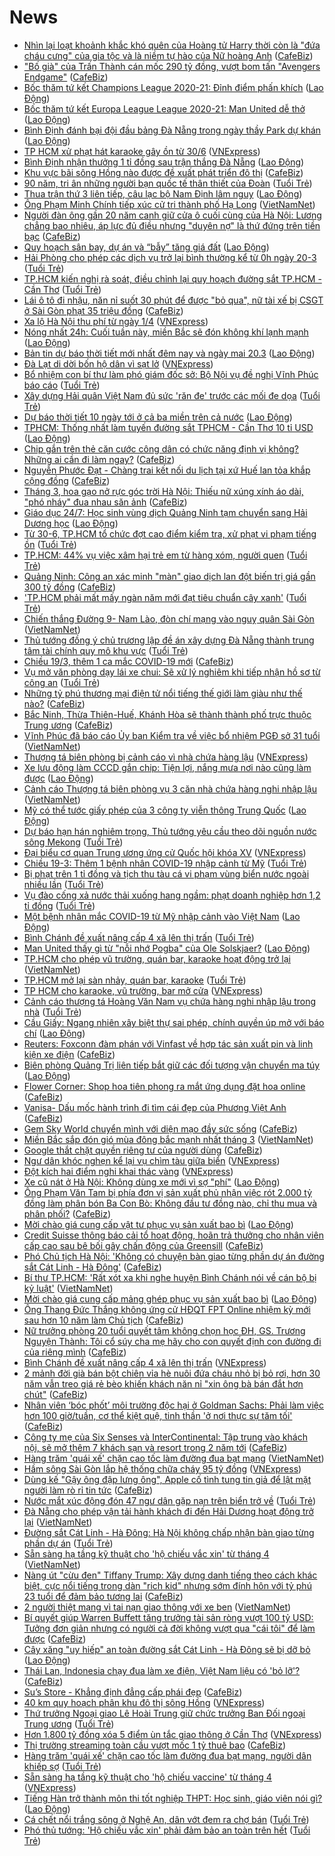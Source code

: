 # News

- [Nhìn lại loạt khoảnh khắc khó quên của Hoàng tử Harry thời còn là "đứa cháu cưng" của gia tộc và là niềm tự hào của Nữ hoàng Anh](https://cafebiz.vn/nhin-lai-loat-khoanh-khac-kho-quen-cua-hoang-tu-harry-thoi-con-la-dua-chau-cung-cua-gia-toc-va-la-niem-tu-hao-cua-nu-hoang-anh-20210319171609387.chn) ([CafeBiz](https://cafebiz.vn))
- ["Bố già" của Trấn Thành cán mốc 290 tỷ đồng, vượt bom tấn "Avengers Endgame"](https://cafebiz.vn/bo-gia-cua-tran-thanh-can-moc-290-ty-dong-vuot-bom-tan-avengers-endgame-202103192049085.chn) ([CafeBiz](https://cafebiz.vn))
- [Bốc thăm tứ kết Champions League 2020-21: Đỉnh điểm phấn khích](https://laodong.vn/bong-da-quoc-te/boc-tham-tu-ket-champions-league-2020-21-dinh-diem-phan-khich-890908.ldo) ([Lao Động](https://laodong.vn))
- [Bốc thăm tứ kết Europa League League 2020-21: Man United dễ thở](https://laodong.vn/bong-da-quoc-te/boc-tham-tu-ket-europa-league-league-2020-21-man-united-de-tho-890925.ldo) ([Lao Động](https://laodong.vn))
- [Bình Định đánh bại đội đầu bảng Đà Nẵng trong ngày thầy Park dự khán](https://laodong.vn/bong-da/binh-dinh-danh-bai-doi-dau-bang-da-nang-trong-ngay-thay-park-du-khan-890894.ldo) ([Lao Động](https://laodong.vn))
- [TP HCM xử phạt hát karaoke gây ồn từ 30/6](https://vnexpress.net/tp-hcm-xu-phat-hat-karaoke-gay-on-tu-30-6-4251170.html) ([VNExpress](https://vnexpress.net))
- [Bình Định nhận thưởng 1 tỉ  đồng sau trận thắng Đà Nẵng](https://laodong.vn/bong-da/binh-dinh-nhan-thuong-1-ti-dong-sau-tran-thang-da-nang-890923.ldo) ([Lao Động](https://laodong.vn))
- [Khu vực bãi sông Hồng nào được đề xuất phát triển đô thị](https://cafebiz.vn/khu-vuc-bai-song-hong-nao-duoc-de-xuat-phat-trien-do-thi-20210319170916025.chn) ([CafeBiz](https://cafebiz.vn))
- [90 năm, tri ân những người bạn quốc tế thân thiết của Đoàn](https://tuoitre.vn/90-nam-tri-an-nhung-nguoi-ban-quoc-te-than-thiet-cua-doan-20210319200721486.htm) ([Tuổi Trẻ](https://tuoitre.vn))
- [Thua trận thứ 3 liên tiếp, câu lạc bộ Nam Định lâm nguy](https://laodong.vn/bong-da/thua-tran-thu-3-lien-tiep-cau-lac-bo-nam-dinh-lam-nguy-890931.ldo) ([Lao Động](https://laodong.vn))
- [Ông Phạm Minh Chính tiếp xúc cử tri thành phố Hạ Long](http://vietnamnet.vn/vn/thoi-su/chinh-tri/ong-pham-minh-chinh-tiep-xuc-cu-tri-thanh-pho-ha-long-720954.html) ([VietNamNet](https://vietnamnet.vn))
- [Người đàn ông gần 20 năm canh giữ cửa ô cuối cùng của Hà Nội: Lương chẳng bao nhiêu, áp lực đủ điều nhưng "duyên nợ" là thứ đứng trên tiền bạc](https://cafebiz.vn/nguoi-dan-ong-gan-20-nam-canh-giu-cua-o-cuoi-cung-cua-ha-noi-luong-chang-bao-nhieu-ap-luc-du-dieu-nhung-duyen-no-la-thu-dung-tren-tien-bac-2021031917060067.chn) ([CafeBiz](https://cafebiz.vn))
- [Quy hoạch sân bay, dự án và “bẫy” tăng giá đất](https://laodong.vn/bat-dong-san/quy-hoach-san-bay-du-an-va-bay-tang-gia-dat-890920.ldo) ([Lao Động](https://laodong.vn))
- [Hải Phòng cho phép các dịch vụ trở lại bình thường kể từ 0h ngày 20-3](https://tuoitre.vn/hai-phong-cho-phep-cac-dich-vu-tro-lai-binh-thuong-ke-tu-0h-ngay-20-3-20210319195720123.htm) ([Tuổi Trẻ](https://tuoitre.vn))
- [TP.HCM kiến nghị rà soát, điều chỉnh lại quy hoạch đường sắt TP.HCM - Cần Thơ](https://tuoitre.vn/tp-hcm-kien-nghi-ra-soat-dieu-chinh-lai-quy-hoach-duong-sat-tp-hcm-can-tho-20210319191322447.htm) ([Tuổi Trẻ](https://tuoitre.vn))
- [Lái ô tô đi nhậu, năn nỉ suốt 30 phút để được "bỏ qua", nữ tài xế bị CSGT ở Sài Gòn phạt 35 triệu đồng](https://cafebiz.vn/lai-o-to-di-nhau-nan-ni-suot-30-phut-de-duoc-bo-qua-nu-tai-xe-bi-csgt-o-sai-gon-phat-35-trieu-dong-20210319170027981.chn) ([CafeBiz](https://cafebiz.vn))
- [Xa lộ Hà Nội thu phí từ ngày 1/4](https://vnexpress.net/xa-lo-ha-noi-thu-phi-tu-ngay-1-4-4250678.html) ([VNExpress](https://vnexpress.net))
- [Nóng nhất 24h: Cuối tuần này, miền Bắc sẽ đón không khí lạnh mạnh](https://laodong.vn/video/nong-nhat-24h-cuoi-tuan-nay-mien-bac-se-don-khong-khi-lanh-manh-890718.ldo) ([Lao Động](https://laodong.vn))
- [Bản tin dự báo thời tiết mới nhất đêm nay và ngày mai 20.3](https://laodong.vn/video-thoi-su/ban-tin-du-bao-thoi-tiet-moi-nhat-dem-nay-va-ngay-mai-203-890897.ldo) ([Lao Động](https://laodong.vn))
- [Đà Lạt di dời bốn hộ dân vì sạt lở](https://vnexpress.net/da-lat-di-doi-bon-ho-dan-vi-sat-lo-4251159.html) ([VNExpress](https://vnexpress.net))
- [Bổ nhiệm con bí thư làm phó giám đốc sở: Bộ Nội vụ đề nghị Vĩnh Phúc báo cáo](https://tuoitre.vn/bo-nhiem-con-bi-thu-lam-pho-giam-doc-so-bo-noi-vu-de-nghi-vinh-phuc-bao-cao-20210319194527153.htm) ([Tuổi Trẻ](https://tuoitre.vn))
- [Xây dựng Hải quân Việt Nam đủ sức 'răn đe' trước các mối đe dọa](https://tuoitre.vn/xay-dung-hai-quan-viet-nam-du-suc-ran-de-truoc-cac-moi-de-doa-20210319181458995.htm) ([Tuổi Trẻ](https://tuoitre.vn))
- [Dự báo thời tiết 10 ngày tới ở cả ba miền trên cả nước](https://laodong.vn/moi-truong/du-bao-thoi-tiet-10-ngay-toi-o-ca-ba-mien-tren-ca-nuoc-890632.ldo) ([Lao Động](https://laodong.vn))
- [TPHCM: Thống nhất làm tuyến đường sắt TPHCM - Cần Thơ 10 tỉ USD](https://laodong.vn/xa-hoi/tphcm-thong-nhat-lam-tuyen-duong-sat-tphcm-can-tho-10-ti-usd-890918.ldo) ([Lao Động](https://laodong.vn))
- [Chip gắn trên thẻ căn cước công dân có chức năng định vị không? Những ai cần đi làm ngay?](https://cafebiz.vn/chip-gan-tren-the-can-cuoc-cong-dan-co-chuc-nang-dinh-vi-khong-nhung-ai-can-di-lam-ngay-20210319165838035.chn) ([CafeBiz](https://cafebiz.vn))
- [Nguyễn Phước Đạt - Chàng trai kết nối du lịch tại xứ Huế lan tỏa khắp cộng đồng](https://cafebiz.vn/nguyen-phuoc-dat-chang-trai-ket-noi-du-lich-tai-xu-hue-lan-toa-khap-cong-dong-20210319170337964.chn) ([CafeBiz](https://cafebiz.vn))
- [Tháng 3, hoa gạo nở rực góc trời Hà Nội: Thiếu nữ xúng xính áo dài, "phó nháy" đua nhau săn ảnh](https://cafebiz.vn/thang-3-hoa-gao-no-ruc-goc-troi-ha-noi-thieu-nu-xung-xinh-ao-dai-pho-nhay-dua-nhau-san-anh-20210319165643522.chn) ([CafeBiz](https://cafebiz.vn))
- [Giáo dục 24/7: Học sinh vùng dịch Quảng Ninh tạm chuyển sang Hải Dương học](https://laodong.vn/video/giao-duc-247-hoc-sinh-vung-dich-quang-ninh-tam-chuyen-sang-hai-duong-hoc-890896.ldo) ([Lao Động](https://laodong.vn))
- [Từ 30-6, TP.HCM tổ chức đợt cao điểm kiểm tra, xử phạt vi phạm tiếng ồn](https://tuoitre.vn/tu-30-6-tphcm-to-chuc-dot-cao-diem-kiem-tra-xu-phat-vi-pham-tieng-on-20210319190120424.htm) ([Tuổi Trẻ](https://tuoitre.vn))
- [TP.HCM: 44% vụ việc xâm hại trẻ em từ hàng xóm, người quen](https://tuoitre.vn/tphcm-44-vu-viec-xam-hai-tre-em-tu-hang-xom-nguoi-quen-20210319165238801.htm) ([Tuổi Trẻ](https://tuoitre.vn))
- [Quảng Ninh: Công an xác minh "màn" giao dịch lan đột biến trị giá gần 300 tỷ đồng](https://cafebiz.vn/quang-ninh-cong-an-xac-minh-man-giao-dich-lan-dot-bien-tri-gia-gan-300-ty-dong-20210319164919463.chn) ([CafeBiz](https://cafebiz.vn))
- ['TP.HCM phải mất mấy ngàn năm mới đạt tiêu chuẩn cây xanh'](https://tuoitre.vn/tp-hcm-phai-mat-may-ngan-nam-moi-dat-tieu-chuan-cay-xanh-20210319181336343.htm) ([Tuổi Trẻ](https://tuoitre.vn))
- [Chiến thắng Đường 9- Nam Lào, đòn chí mạng vào nguỵ quân Sài Gòn](http://vietnamnet.vn/vn/thoi-su/chien-thang-duong-9-nam-lao-don-chi-mang-vao-nguy-quan-sai-gon-720917.html) ([VietNamNet](https://vietnamnet.vn))
- [Thủ tướng đồng ý chủ trương lập đề án xây dựng Đà Nẵng thành trung tâm tài chính quy mô khu vực](https://tuoitre.vn/thu-tuong-dong-y-chu-truong-lap-de-an-xay-dung-da-nang-thanh-trung-tam-tai-chinh-quy-mo-khu-vuc-20210319183405442.htm) ([Tuổi Trẻ](https://tuoitre.vn))
- [Chiều 19/3, thêm 1 ca mắc COVID-19 mới](https://cafebiz.vn/chieu-19-3-them-1-ca-mac-covid-19-moi-20210319190558335.chn) ([CafeBiz](https://cafebiz.vn))
- [Vụ mở văn phòng dạy lái xe chui: Sẽ xử lý nghiêm khi tiếp nhận hồ sơ từ công an](https://tuoitre.vn/vu-mo-van-phong-day-lai-xe-chui-se-xu-ly-nghiem-khi-tiep-nhan-ho-so-tu-cong-an-2021031916564941.htm) ([Tuổi Trẻ](https://tuoitre.vn))
- [Những tỷ phú thương mại điện tử nổi tiếng thế giới làm giàu như thế nào?](https://cafebiz.vn/nhung-ty-phu-thuong-mai-dien-tu-noi-tieng-the-gioi-lam-giau-nhu-the-nao-20210319155959338.chn) ([CafeBiz](https://cafebiz.vn))
- [Bắc Ninh, Thừa Thiên-Huế, Khánh Hòa sẽ thành thành phố trực thuộc Trung ương](https://cafebiz.vn/bac-ninh-thua-thien-hue-khanh-hoa-se-thanh-thanh-pho-truc-thuoc-trung-uong-20210319164659384.chn) ([CafeBiz](https://cafebiz.vn))
- [Vĩnh Phúc đã báo cáo Ủy ban Kiểm tra về việc bổ nhiệm PGĐ sở 31 tuổi](http://vietnamnet.vn/vn/thoi-su/chinh-tri/vinh-phuc-da-bao-cao-uy-ban-kiem-tra-ve-viec-bo-nhiem-pgd-so-31-tuoi-720937.html) ([VietNamNet](https://vietnamnet.vn))
- [Thượng tá biên phòng bị cảnh cáo vì nhà chứa hàng lậu](https://vnexpress.net/thuong-ta-bien-phong-bi-canh-cao-vi-nha-chua-hang-lau-4249771.html) ([VNExpress](https://vnexpress.net))
- [Xe lưu động làm CCCD gắn chip: Tiện lợi, nắng mưa nơi nào cũng làm được](https://laodong.vn/video/xe-luu-dong-lam-cccd-gan-chip-tien-loi-nang-mua-noi-nao-cung-lam-duoc-890811.ldo) ([Lao Động](https://laodong.vn))
- [Cảnh cáo Thượng tá biên phòng vụ 3 căn nhà chứa hàng nghi nhập lậu](http://vietnamnet.vn/vn/thoi-su/canh-cao-thuong-ta-bien-phong-vu-3-can-nha-chua-hang-nghi-nhap-lau-720938.html) ([VietNamNet](https://vietnamnet.vn))
- [Mỹ có thể tước giấy phép của 3 công ty viễn thông Trung Quốc](https://laodong.vn/the-gioi/my-co-the-tuoc-giay-phep-cua-3-cong-ty-vien-thong-trung-quoc-890861.ldo) ([Lao Động](https://laodong.vn))
- [Dự báo hạn hán nghiêm trọng, Thủ tướng yêu cầu theo dõi nguồn nước sông Mekong](https://tuoitre.vn/du-bao-han-han-nghiem-trong-thu-tuong-yeu-cau-theo-doi-nguon-nuoc-song-mekong-20210319175913004.htm) ([Tuổi Trẻ](https://tuoitre.vn))
- [Đại biểu cơ quan Trung ương ứng cử Quốc hội khóa XV](https://vnexpress.net/dai-bieu-co-quan-trung-uong-ung-cu-quoc-hoi-khoa-xv-4251126.html) ([VNExpress](https://vnexpress.net))
- [Chiều 19-3: Thêm 1 bệnh nhân COVID-19 nhập cảnh từ Mỹ](https://tuoitre.vn/chieu-19-3-them-1-benh-nhan-covid-19-nhap-canh-tu-my-20210319181740092.htm) ([Tuổi Trẻ](https://tuoitre.vn))
- [Bị phạt trên 1 tỉ đồng và tịch thu tàu cá vi phạm vùng biển nước ngoài nhiều lần](https://tuoitre.vn/bi-phat-tren-1-ti-dong-va-tich-thu-tau-ca-vi-pham-vung-bien-nuoc-ngoai-nhieu-lan-20210319172500843.htm) ([Tuổi Trẻ](https://tuoitre.vn))
- [Vụ đào cống xả nước thải xuống hang ngầm: phạt doanh nghiệp hơn 1,2 tỉ đồng](https://tuoitre.vn/vu-dao-cong-xa-nuoc-thai-xuong-hang-ngam-phat-doanh-nghiep-hon-1-2-ti-dong-20210319170551826.htm) ([Tuổi Trẻ](https://tuoitre.vn))
- [Một bệnh nhân mắc COVID-19 từ Mỹ nhập cảnh vào Việt Nam](https://laodong.vn/y-te/mot-benh-nhan-mac-covid-19-tu-my-nhap-canh-vao-viet-nam-890693.ldo) ([Lao Động](https://laodong.vn))
- [Bình Chánh đề xuất nâng cấp 4 xã lên thị trấn](https://tuoitre.vn/binh-chanh-de-xuat-nang-cap-4-xa-len-thi-tran-2021031917163977.htm) ([Tuổi Trẻ](https://tuoitre.vn))
- [Man United thấy gì từ &quot;nỗi nhớ Pogba&quot; của Ole Solskjaer?](https://laodong.vn/bong-da-quoc-te/man-united-thay-gi-tu-noi-nho-pogba-cua-ole-solskjaer-890854.ldo) ([Lao Động](https://laodong.vn))
- [TP.HCM cho phép vũ trường, quán bar, karaoke hoạt động trở lại](http://vietnamnet.vn/vn/thoi-su/tp-hcm-cho-phep-vu-truong-quan-bar-karaoke-hoat-dong-tro-lai-720927.html) ([VietNamNet](https://vietnamnet.vn))
- [TP.HCM mở lại sàn nhảy, quán bar, karaoke](https://tuoitre.vn/tp-hcm-mo-lai-san-nhay-quan-bar-karaoke-20210319173009457.htm) ([Tuổi Trẻ](https://tuoitre.vn))
- [TP HCM cho karaoke, vũ trường, bar mở cửa](https://vnexpress.net/tp-hcm-cho-karaoke-vu-truong-bar-mo-cua-4251125.html) ([VNExpress](https://vnexpress.net))
- [Cảnh cáo thượng tá Hoàng Văn Nam vụ chứa hàng nghi nhập lậu trong nhà](https://tuoitre.vn/canh-cao-thuong-ta-hoang-van-nam-vu-chua-hang-nghi-nhap-lau-trong-nha-20210319171400454.htm) ([Tuổi Trẻ](https://tuoitre.vn))
- [Cầu Giấy: Ngang nhiên xây biệt thự sai phép, chính quyền úp mở với báo chí](https://laodong.vn/bat-dong-san/cau-giay-ngang-nhien-xay-biet-thu-sai-phep-chinh-quyen-up-mo-voi-bao-chi-890772.ldo) ([Lao Động](https://laodong.vn))
- [Reuters: Foxconn đàm phán với Vinfast về hợp tác sản xuất pin và linh kiện xe điện](https://cafebiz.vn/reuters-foxconn-dam-phan-voi-vinfast-ve-hop-tac-san-xuat-pin-va-linh-kien-xe-dien-20210319173655042.chn) ([CafeBiz](https://cafebiz.vn))
- [Biên phòng Quảng Trị liên tiếp bắt giữ các đối tượng vận chuyển ma túy](https://laodong.vn/video/bien-phong-quang-tri-lien-tiep-bat-giu-cac-doi-tuong-van-chuyen-ma-tuy-890806.ldo) ([Lao Động](https://laodong.vn))
- [Flower Corner: Shop hoa tiên phong ra mắt ứng dụng đặt hoa online](https://cafebiz.vn/flower-corner-shop-hoa-tien-phong-ra-mat-ung-dung-dat-hoa-online-20210319170312944.chn) ([CafeBiz](https://cafebiz.vn))
- [Vanisa- Dấu mốc hành trình đi tìm cái đẹp của Phương Việt Anh](https://cafebiz.vn/vanisa-dau-moc-hanh-trinh-di-tim-cai-dep-cua-phuong-viet-anh-20210319144417066.chn) ([CafeBiz](https://cafebiz.vn))
- [Gem Sky World chuyển mình với diện mạo đầy sức sống](https://cafebiz.vn/gem-sky-world-chuyen-minh-voi-dien-mao-day-suc-song-20210319104226445.chn) ([CafeBiz](https://cafebiz.vn))
- [Miền Bắc sắp đón gió mùa đông bắc mạnh nhất tháng 3](http://vietnamnet.vn/vn/thoi-su/mien-bac-sap-don-gio-mua-dong-bac-manh-nhat-thang-3-720921.html) ([VietNamNet](https://vietnamnet.vn))
- [Google thắt chặt quyền riêng tư của người dùng](https://cafebiz.vn/google-that-chat-quyen-rieng-tu-cua-nguoi-dung-20210319172537375.chn) ([CafeBiz](https://cafebiz.vn))
- [Ngư dân khóc nghẹn kể lại vụ chìm tàu giữa biển](https://vnexpress.net/ngu-dan-khoc-nghen-ke-lai-vu-chim-tau-giua-bien-4250957.html) ([VNExpress](https://vnexpress.net))
- [Đột kích hai điểm nghi khai thác vàng](https://vnexpress.net/dot-kich-hai-diem-nghi-khai-thac-vang-4250982.html) ([VNExpress](https://vnexpress.net))
- [Xe cũ nát ở Hà Nội: Không dùng xe mới vì sợ &quot;phí&quot;](https://laodong.vn/video/xe-cu-nat-o-ha-noi-khong-dung-xe-moi-vi-so-phi-890813.ldo) ([Lao Động](https://laodong.vn))
- [Ông Phạm Văn Tam bị phía đơn vị sản xuất phủ nhận việc rót 2.000 tỷ đồng làm phân bón Ba Con Bò: Không đầu tư đồng nào, chỉ thu mua và phân phối?](https://cafebiz.vn/ong-pham-van-tam-bi-phia-don-vi-san-xuat-phu-nhan-viec-rot-2000-ty-dong-lam-phan-bon-ba-con-bo-khong-dau-tu-dong-nao-chi-thu-mua-va-phan-phoi-20210319164416031.chn) ([CafeBiz](https://cafebiz.vn))
- [Mời chào giá cung cấp vật tư phục vụ sản xuất bao bì](https://laodong.vn/thong-tin-doanh-nghiep/moi-chao-gia-cung-cap-vat-tu-phuc-vu-san-xuat-bao-bi-890818.ldo) ([Lao Động](https://laodong.vn))
- [Credit Suisse thông báo cải tổ hoạt động, hoãn trả thưởng cho nhân viên cấp cao sau bê bối gây chấn động của Greensill](https://cafebiz.vn/credit-suisse-thong-bao-cai-to-hoat-dong-hoan-tra-thuong-cho-nhan-vien-cap-cao-sau-be-boi-gay-chan-dong-cua-greensill-20210319160131644.chn) ([CafeBiz](https://cafebiz.vn))
- [Phó Chủ tịch Hà Nội: 'Không có chuyện bàn giao từng phần dự án đường sắt Cát Linh - Hà Đông'](https://cafebiz.vn/pho-chu-tich-ha-noi-khong-co-chuyen-ban-giao-tung-phan-du-an-duong-sat-cat-linh-ha-dong-20210319163926295.chn) ([CafeBiz](https://cafebiz.vn))
- [Bí thư TP.HCM: 'Rất xót xa khi nghe huyện Bình Chánh nói về cán bộ bị kỷ luật'](http://vietnamnet.vn/vn/thoi-su/bi-thu-tp-hcm-rat-xot-xa-khi-nghe-huyen-binh-chanh-noi-ve-can-bo-bi-ky-luat-720877.html) ([VietNamNet](https://vietnamnet.vn))
- [Mời chào giá cung cấp mảng ghép phục vụ sản xuất bao bì](https://laodong.vn/thong-tin-doanh-nghiep/moi-chao-gia-cung-cap-mang-ghep-phuc-vu-san-xuat-bao-bi-890821.ldo) ([Lao Động](https://laodong.vn))
- [Ông Thang Đức Thắng không ứng cử HĐQT FPT Online nhiệm kỳ mới sau hơn 10 năm làm Chủ tịch](https://cafebiz.vn/ong-thang-duc-thang-khong-ung-cu-hdqt-fpt-online-nhiem-ky-moi-sau-hon-10-nam-lam-chu-tich-20210319162751508.chn) ([CafeBiz](https://cafebiz.vn))
- [Nữ trưởng phòng 20 tuổi quyết tâm không chọn học ĐH, GS. Trương Nguyện Thành: Tôi cổ súy cha mẹ hãy cho con quyết định con đường đi của riêng mình](https://cafebiz.vn/nu-truong-phong-20-tuoi-quyet-tam-khong-chon-hoc-dh-gs-truong-nguyen-thanh-toi-co-suy-cha-me-hay-cho-con-quyet-dinh-con-duong-di-cua-rieng-minh-20210319162218414.chn) ([CafeBiz](https://cafebiz.vn))
- [Bình Chánh đề xuất nâng cấp 4 xã lên thị trấn](https://vnexpress.net/binh-chanh-de-xuat-nang-cap-4-xa-len-thi-tran-4251050.html) ([VNExpress](https://vnexpress.net))
- [2 mảnh đời già bán bột chiên vỉa hè nuôi đứa cháu nhỏ bị bỏ rơi, hơn 30 năm vẫn treo giá rẻ bèo khiến khách năn nỉ "xin ông bà bán đắt hơn chút"](https://cafebiz.vn/2-manh-doi-gia-ban-bot-chien-via-he-nuoi-dua-chau-nho-bi-bo-roi-hon-30-nam-van-treo-gia-re-beo-khien-khach-nan-ni-xin-ong-ba-ban-dat-hon-chut-20210319154206923.chn) ([CafeBiz](https://cafebiz.vn))
- [Nhân viên ‘bóc phốt’ môi trường độc hại ở Goldman Sachs: Phải làm việc hơn 100 giờ/tuần, cơ thể kiệt quệ, tinh thần 'ở nơi thực sự tăm tối'](https://cafebiz.vn/nhan-vien-boc-phot-moi-truong-doc-hai-o-goldman-sachs-phai-lam-viec-hon-100-gio-tuan-co-the-kiet-que-tinh-than-o-noi-thuc-su-tam-toi-20210319155617196.chn) ([CafeBiz](https://cafebiz.vn))
- [Công ty mẹ của Six Senses và InterContinental: Tập trung vào khách nội, sẽ mở thêm 7 khách sạn và resort trong 2 năm tới](https://cafebiz.vn/cong-ty-me-cua-six-senses-va-intercontinental-tap-trung-vao-khach-noi-se-mo-them-7-khach-san-va-resort-trong-2-nam-toi-20210319110657002.chn) ([CafeBiz](https://cafebiz.vn))
- [Hàng trăm 'quái xế' chặn cao tốc làm đường đua bạt mạng](http://vietnamnet.vn/vn/thoi-su/an-toan-giao-thong/hang-tram-quai-xe-chan-cao-toc-lam-duong-dua-bat-mang-720879.html) ([VietNamNet](https://vietnamnet.vn))
- [Hầm sông Sài Gòn lắp hệ thống chữa cháy 95 tỷ đồng](https://vnexpress.net/ham-song-sai-gon-lap-he-thong-chua-chay-95-ty-dong-4250911.html) ([VNExpress](https://vnexpress.net))
- [Dùng kế "Gậy ông đập lưng ông", Apple cố tình tung tin giả để lật mặt người làm rò rỉ tin tức](https://cafebiz.vn/dung-ke-gay-ong-dap-lung-ong-apple-co-tinh-tung-tin-gia-de-lat-mat-nguoi-lam-ro-ri-tin-tuc-20210319135200059.chn) ([CafeBiz](https://cafebiz.vn))
- [Nước mắt xúc động đón 47 ngư dân gặp nạn trên biển trở về](https://tuoitre.vn/nuoc-mat-xuc-dong-don-47-ngu-dan-gap-nan-tren-bien-tro-ve-20210319150556775.htm) ([Tuổi Trẻ](https://tuoitre.vn))
- [Đà Nẵng cho phép vận tải hành khách đi đến Hải Dương hoạt động trở lại](http://vietnamnet.vn/vn/thoi-su/da-nang-cho-phep-van-tai-hanh-khach-di-den-hai-duong-hoat-dong-tro-lai-720884.html) ([VietNamNet](https://vietnamnet.vn))
- [Đường sắt Cát Linh - Hà Đông: Hà Nội không chấp nhận bàn giao từng phần dự án](https://tuoitre.vn/duong-sat-cat-linh-ha-dong-ha-noi-khong-chap-nhan-ban-giao-tung-phan-du-an-20210319153615453.htm) ([Tuổi Trẻ](https://tuoitre.vn))
- [Sẵn sàng hạ tầng kỹ thuật cho 'hộ chiếu vắc xin' từ tháng 4](http://vietnamnet.vn/vn/thoi-su/chinh-tri/san-sang-ha-tang-ky-thuat-cho-ho-chieu-vac-xin-tu-thang-4-720883.html) ([VietNamNet](https://vietnamnet.vn))
- [Nàng út "cừu đen" Tiffany Trump: Xây dựng danh tiếng theo cách khác biệt, cực nổi tiếng trong dàn "rich kid" nhưng sớm đính hôn với tỷ phú 23 tuổi để đảm bảo tương lai](https://cafebiz.vn/nang-ut-cuu-den-tiffany-trump-xay-dung-danh-tieng-theo-cach-khac-biet-cuc-noi-tieng-trong-dan-rich-kid-nhung-som-dinh-hon-voi-ty-phu-23-tuoi-de-dam-bao-tuong-lai-20210319153845813.chn) ([CafeBiz](https://cafebiz.vn))
- [2 người thiệt mạng vì tai nạn giao thông với xe ben](http://vietnamnet.vn/vn/thoi-su/an-toan-giao-thong/2-nguoi-thiet-mang-vi-tai-nan-giao-thong-voi-xe-ben-720878.html) ([VietNamNet](https://vietnamnet.vn))
- [Bí quyết giúp Warren Buffett tăng trưởng tài sản ròng vượt 100 tỷ USD: Tưởng đơn giản nhưng có người cả đời không vượt qua "cái tôi" để làm được](https://cafebiz.vn/bi-quyet-giup-warren-buffett-tang-truong-tai-san-rong-vuot-100-ty-usd-tuong-don-gian-nhung-co-nguoi-ca-doi-khong-vuot-qua-cai-toi-de-lam-duoc-20210319153439817.chn) ([CafeBiz](https://cafebiz.vn))
- [Cây xăng &quot;uy hiếp&quot; an toàn đường sắt Cát Linh - Hà Đông sẽ bị dỡ bỏ](https://laodong.vn/video/cay-xang-uy-hiep-an-toan-duong-sat-cat-linh-ha-dong-se-bi-do-bo-890796.ldo) ([Lao Động](https://laodong.vn))
- [Thái Lan, Indonesia chạy đua làm xe điện, Việt Nam liệu có 'bỏ lỡ'?](https://cafebiz.vn/thai-lan-indonesia-chay-dua-lam-xe-dien-viet-nam-lieu-co-bo-lo-20210319134422742.chn) ([CafeBiz](https://cafebiz.vn))
- [Su’s Store - Khẳng định đẳng cấp phái đẹp](https://cafebiz.vn/sus-store-khang-dinh-dang-cap-phai-dep-20210319144359694.chn) ([CafeBiz](https://cafebiz.vn))
- [40 km quy hoạch phân khu đô thị sông Hồng](https://vnexpress.net/40-km-quy-hoach-phan-khu-do-thi-song-hong-4250948.html) ([VNExpress](https://vnexpress.net))
- [Thứ trưởng Ngoại giao Lê Hoài Trung giữ chức trưởng Ban Đối ngoại Trung ương](https://tuoitre.vn/thu-truong-ngoai-giao-le-hoai-trung-giu-chuc-truong-ban-doi-ngoai-trung-uong-20210319150348236.htm) ([Tuổi Trẻ](https://tuoitre.vn))
- [Hơn 1.800 tỷ đồng xóa 5 điểm ùn tắc giao thông ở Cần Thơ](https://vnexpress.net/hon-1-800-ty-dong-xoa-5-diem-un-tac-giao-thong-o-can-tho-4250892.html) ([VNExpress](https://vnexpress.net))
- [Thị trường streaming toàn cầu vượt mốc 1 tỷ thuê bao](https://cafebiz.vn/thi-truong-streaming-toan-cau-vuot-moc-1-ty-thue-bao-20210319133923212.chn) ([CafeBiz](https://cafebiz.vn))
- [Hàng trăm 'quái xế' chặn cao tốc làm đường đua bạt mạng, người dân khiếp sợ](https://tuoitre.vn/hang-tram-quai-xe-chan-cao-toc-lam-duong-dua-bat-mang-nguoi-dan-khiep-so-20210319133836277.htm) ([Tuổi Trẻ](https://tuoitre.vn))
- [Sẵn sàng hạ tầng kỹ thuật cho 'hộ chiếu vaccine' từ tháng 4](https://vnexpress.net/san-sang-ha-tang-ky-thuat-cho-ho-chieu-vaccine-tu-thang-4-4250928.html) ([VNExpress](https://vnexpress.net))
- [Tiếng Hàn trở thành môn thi tốt nghiệp THPT: Học sinh, giáo viên nói gì?](https://laodong.vn/video/tieng-han-tro-thanh-mon-thi-tot-nghiep-thpt-hoc-sinh-giao-vien-noi-gi-890773.ldo) ([Lao Động](https://laodong.vn))
- [Cá chết nổi trắng sông ở Nghệ An, dân vớt đem ra chợ bán](https://tuoitre.vn/ca-chet-noi-trang-song-o-nghe-an-dan-vot-dem-ra-cho-ban-20210319141211727.htm) ([Tuổi Trẻ](https://tuoitre.vn))
- [Phó thủ tướng: 'Hộ chiếu vắc xin' phải đảm bảo an toàn trên hết](https://tuoitre.vn/pho-thu-tuong-ho-chieu-vac-xin-phai-dam-bao-an-toan-tren-het-20210319141446518.htm) ([Tuổi Trẻ](https://tuoitre.vn))
